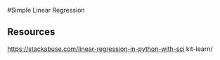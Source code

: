 #Simple Linear Regression


## Resources
https://stackabuse.com/linear-regression-in-python-with-sci
kit-learn/

